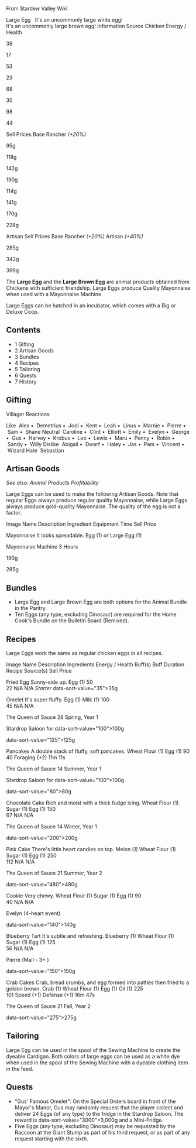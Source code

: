 From Stardew Valley Wiki

Large Egg   It's an uncommonly large white egg!  
It's an uncommonly large brown egg! Information Source Chicken Energy / Health

38

17

53

23

68

30

98

44

Sell Prices Base Rancher *(+20%)*

95g

118g

142g

190g

114g

141g

170g

228g

Artisan Sell Prices Base Rancher *(+20%)* Artisan *(+40%)*

285g

342g

399g

The **Large Egg** and the **Large Brown Egg** are animal products obtained from Chickens with sufficient friendship. Large Eggs produce Quality Mayonnaise when used with a Mayonnaise Machine.

Large Eggs can be hatched in an incubator, which comes with a Big or Deluxe Coop.

## Contents

- 1 Gifting
- 2 Artisan Goods
- 3 Bundles
- 4 Recipes
- 5 Tailoring
- 6 Quests
- 7 History

## Gifting

Villager Reactions

Like  Alex •  Demetrius •  Jodi •  Kent •  Leah •  Linus •  Marnie •  Pierre •  Sam •  Shane Neutral  Caroline •  Clint •  Elliott •  Emily •  Evelyn •  George •  Gus •  Harvey •  Krobus •  Leo •  Lewis •  Maru •  Penny •  Robin •  Sandy •  Willy Dislike  Abigail •  Dwarf •  Haley •  Jas •  Pam •  Vincent •  Wizard Hate  Sebastian

## Artisan Goods

*See also: Animal Products Profitability*

Large Eggs can be used to make the following Artisan Goods. Note that regular Eggs always produce regular quality Mayonnaise, while Large Eggs always produce gold-quality Mayonnaise. The quality of the egg is not a factor.

Image Name Description Ingredient Equipment Time Sell Price

Mayonnaise It looks spreadable. Egg (1) *or* Large Egg (1)

Mayonnaise Machine 3 Hours

190g

285g

## Bundles

- Large Egg and Large Brown Egg are both options for the Animal Bundle in the Pantry.
- Ten Eggs (any type, excluding Dinosaur) are required for the Home Cook's Bundle on the Bulletin Board (Remixed).

## Recipes

Large Eggs work the same as regular chicken eggs in all recipes.

Image Name Description Ingredients Energy / Health Buff(s) Buff Duration Recipe Source(s) Sell Price

Fried Egg Sunny-side up. Egg (1) 50  
22 N/A N/A *Starter* data-sort-value="35"&gt;35g

Omelet It's super fluffy. Egg (1) Milk (1) 100  
45 N/A N/A

The Queen of Sauce 28 Spring, Year 1

Stardrop Saloon for data-sort-value="100"&gt;100g

data-sort-value="125"&gt;125g

Pancakes A double stack of fluffy, soft pancakes. Wheat Flour (1) Egg (1) 90  
40 Foraging (+2) 11m 11s

The Queen of Sauce 14 Summer, Year 1

Stardrop Saloon for data-sort-value="100"&gt;100g

data-sort-value="80"&gt;80g

Chocolate Cake Rich and moist with a thick fudge icing. Wheat Flour (1) Sugar (1) Egg (1) 150  
67 N/A N/A

The Queen of Sauce 14 Winter, Year 1

data-sort-value="200"&gt;200g

Pink Cake There's little heart candies on top. Melon (1) Wheat Flour (1) Sugar (1) Egg (1) 250  
112 N/A N/A

The Queen of Sauce 21 Summer, Year 2

data-sort-value="480"&gt;480g

Cookie Very chewy. Wheat Flour (1) Sugar (1) Egg (1) 90  
40 N/A N/A

Evelyn (4-heart event)

data-sort-value="140"&gt;140g

Blueberry Tart It's subtle and refreshing. Blueberry (1) Wheat Flour (1) Sugar (1) Egg (1) 125  
56 N/A N/A

Pierre (Mail - 3+ )

data-sort-value="150"&gt;150g

Crab Cakes Crab, bread crumbs, and egg formed into patties then fried to a golden brown. Crab (1) Wheat Flour (1) Egg (1) Oil (1) 225  
101 Speed (+1) Defense (+1) 16m 47s

The Queen of Sauce 21 Fall, Year 2

data-sort-value="275"&gt;275g

## Tailoring

Large Egg can be used in the spool of the Sewing Machine to create the dyeable Cardigan. Both colors of large eggs can be used as a white dye when used in the spool of the Sewing Machine with a dyeable clothing item in the feed.

## Quests

- "Gus' Famous Omelet": On the Special Orders board in front of the Mayor's Manor, Gus may randomly request that the player collect and deliver 24 Eggs (of any type) to the fridge in the Stardrop Saloon. The reward is data-sort-value="3000"&gt;3,000g and a Mini-Fridge.
- Five Eggs (any type, excluding Dinosaur) may be requested by the Raccoon at the Giant Stump as part of his third request, or as part of any request starting with the sixth.